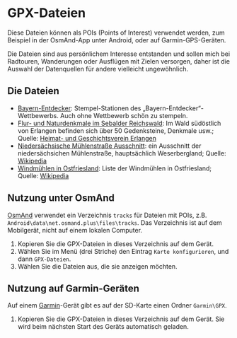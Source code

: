# GPX-Dateien

Diese Dateien können als POIs (Points of Interest) verwendet werden, zum
Beispiel in der OsmAnd-App unter Android, oder auf Garmin-GPS-Geräten.

Die Dateien sind aus persönlichem Interesse entstanden und sollen mich
bei Radtouren, Wanderungen oder Ausflügen mit Zielen versorgen, daher
ist die Auswahl der Datenquellen für andere vielleicht ungewöhnlich.

## Die Dateien

- [Bayern-Entdecker][dateiBayernEntdecker]:
  Stempel-Stationen des „Bayern-Entdecker“-Wettbewerbs. Auch ohne
  Wettbewerb schön zu stempeln.
- [Flur- und Naturdenkmale im Sebalder Reichswald][dateiFlurdenkmaleReichswald]:
  Im Wald südöstlich von Erlangen befinden sich über 50 Gedenksteine,
  Denkmale usw.; Quelle: [Heimat- und Geschichtsverein Erlangen][quelleHeimatGeschichtsvereinErlangen]
- [Niedersächsische Mühlenstraße Ausschnitt][dateiMuehlenNiedersachsen]:
  ein Ausschnitt der niedersächsichen Mühlenstraße, hauptsächlich
  Weserbergland; Quelle: [Wikipedia][quelleWikipediaMühlenNiedersachsen]
- [Windmühlen in Ostfriesland][dateiWindmühlenOstfriesland]:
  Liste der Windmühlen in Ostfriesland; Quelle: [Wikipedia][quelleWikipediaWindmühlenOstfriesland]

## Nutzung unter OsmAnd

[OsmAnd][anwendungOsmAnd] verwendet ein Verzeichnis `tracks` für Dateien mit POIs, z.B.
`Android\data\net.osmand.plus\files\tracks`. Das Verzeichnis ist auf dem
Mobilgerät, nicht auf einem lokalen Computer.

1. Kopieren Sie die GPX-Dateien in dieses Verzeichnis auf dem Gerät.
2. Wählen Sie im Menü (drei Striche) den Eintrag `Karte konfigurieren`,
   und dann `GPX-Dateien`.
3. Wählen Sie die Dateien aus, die sie anzeigen möchten.


## Nutzung auf Garmin-Geräten

Auf einem [Garmin][anwendungGarmin]-Gerät gibt es auf der SD-Karte einen Ordner
`Garmin\GPX`.

1. Kopieren Sie die GPX-Dateien in dieses Verzeichnis auf dem Gerät.
   Sie wird beim nächsten Start des Geräts automatisch geladen.

[anwendungOsmAnd]: https://osmand.net "OsmAnd Offline-Navigation unter Android"
[anwendungGarmin]: https://www.garmin.com/de-DE/ "Garmin"
[dateiBayernEntdecker]: Bayern-Entdecker.gpx
[dateiFlurdenkmaleReichswald]: Flurdenkmale%20Sebalder%20Reichswald.gpx
[dateiMuehlenNiedersachsen]: Niedersächsische%20Mühlenstraße.gpx
[dateiWindmühlenOstfriesland]: Windmühlen%20in%20Ostfriesland.gpx
[quelleBayernEntdecker]: https://www.stmuv.bayern.de/aktionen/bayern_entdecker/index.htm
[quelleHeimatGeschichtsvereinErlangen]: https://hugv.de/app/fd/
[quelleWikipediaMühlenNiedersachsen]: https://de.wikipedia.org/wiki/Niedersächsische_Mühlenstraße
[quelleWikipediaWindmühlenOstfriesland]: https://de.wikipedia.org/wiki/Liste_der_Windmühlen_in_Ostfriesland